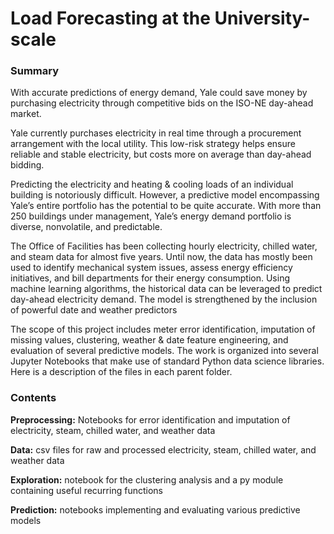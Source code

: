 # Load Forecasting at the University-scale

### Summary

With accurate predictions of energy demand, Yale could save money by purchasing electricity through competitive bids on the ISO-NE day-ahead market.

Yale currently purchases electricity in real time through a procurement arrangement with the local utility. This low-risk strategy helps ensure reliable and stable electricity, but costs more on average than day-ahead bidding.

Predicting the electricity and heating & cooling loads of an individual building is notoriously difficult. However, a predictive model encompassing Yale’s entire portfolio has the potential to be quite accurate. With more than 250 buildings under management, Yale’s energy demand portfolio is diverse, nonvolatile, and predictable.

The Office of Facilities has been collecting hourly electricity, chilled water, and steam data for almost five years. Until now, the data has mostly been used to identify mechanical system issues, assess energy efficiency initiatives, and bill departments for their energy consumption. Using machine learning algorithms, the historical data can be leveraged to predict day-ahead electricity demand. The model is strengthened by the inclusion of powerful date and weather predictors

The scope of this project includes meter error identification, imputation of missing values, clustering, weather & date feature engineering, and evaluation of several predictive models. The work is organized into several Jupyter Notebooks that make use of standard Python data science libraries. Here is a description of the files in each parent folder.

### Contents

**Preprocessing:** Notebooks for error identification and imputation of electricity, steam, chilled water, and weather data

**Data:** csv files for raw and processed electricity, steam, chilled water, and weather data

**Exploration:** notebook for the clustering analysis and a py module containing useful recurring functions

**Prediction:** notebooks implementing and evaluating various predictive models

